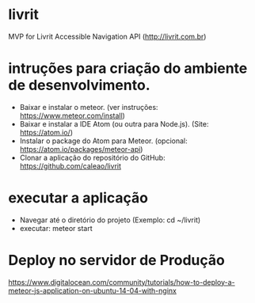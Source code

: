 # livrit
MVP for Livrit Accessible Navigation API (http://livrit.com.br)

# intruções para criação do ambiente de desenvolvimento.
- Baixar e instalar o meteor. (ver instruções: https://www.meteor.com/install)
- Baixar e instalar a IDE Atom (ou outra para Node.js). (Site: https://atom.io/)
- Instalar o package do Atom para Meteor. (opcional: https://atom.io/packages/meteor-api)
- Clonar a aplicação do repositório do GitHub: https://github.com/caleao/livrit

# executar a aplicação
- Navegar até o diretório do projeto (Exemplo: cd ~/livrit)
- executar: meteor start

# Deploy no servidor de Produção
https://www.digitalocean.com/community/tutorials/how-to-deploy-a-meteor-js-application-on-ubuntu-14-04-with-nginx



